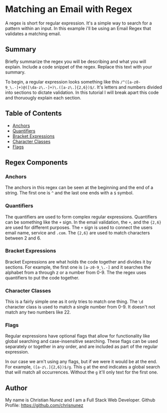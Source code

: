 # Matching an Email with Regex

 A regex is short for regular expression. It's a simple way to search for a pattern within an input. In this example i'll be using an Email Regex that validates a matching email. 

## Summary

Briefly summarize the regex you will be describing and what you will explain. Include a code snippet of the regex. Replace this text with your summary.

To begin, a regular expression looks something like this `/^([a-z0-9_\.-]+)@([\da-z\.-]+)\.([a-z\.]{2,6})$/`. It's letters and numbers divided into sections to dictate validation. In this tutorial I will break apart this code and thoruougly explain each section.


## Table of Contents

- [Anchors](#anchors)
- [Quantifiers](#quantifiers)
- [Bracket Expressions](#bracket-expressions)
- [Character Classes](#character-classes)
- [Flags](#flags)

## Regex Components

### Anchors

The anchors in this regex can be seen at the beginning and the end of a string. The first one is `^` and the last one ends with a `$` symbol.

### Quantifiers

The quantifiers are used to form complex regular expressions. Quantifiers can be something like the `+` sign. In the email validation, the `+`, and the `{2,6}` are used for different purposes. The `+` sign is used to connect the users email name, service and `.com`. The `{2,6}` are used to match characters between 2 and 6.

### Bracket Expressions

Bracket Expressions are what holds the code together and divides it by sections. For example, the first one is `[a-z0-9_\.-]` and it searches the alphabet from a through z or a number from 0-9. The the regex uses quantifiers to put the code together.



### Character Classes

This is a fairly simple one as it only tries to match one thing. The `\d` character class is used to match a single number from 0-9. It doesn't not match any two numbers like 22. 


### Flags

Regular expressions have optional flags that allow for functionality like global searching and case-insensitive searching. These flags can be used separately or together in any order, and are included as part of the regular expression.

In our case we arn't using any flags, but if we were it would be at the end. For example, `([a-z\.]{2,6})$/g`. This `g` at the end indicates a global search that will match all occurrences. Without the `g` it'll only text for the first one. 


## Author

My name is Christian Nunez and I am a Full Stack Web Developer.
Github Profile: https://github.com/chrisnunez